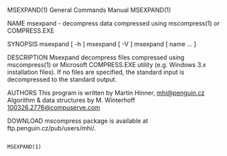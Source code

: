 MSEXPAND(1)                                                                                General Commands Manual                                                                                MSEXPAND(1)

NAME
       msexpand - decompress data compressed using mscompress(1) or COMPRESS.EXE

SYNOPSIS
       msexpand [ -h ]
       msexpand [ -V ]
       msexpand [ name ...  ]

DESCRIPTION
       Msexpand decompress files compressed using mscompress(1) or Microsoft COMPRESS.EXE utility (e.g. Windows 3.x installation files). If no files are specified, the standard input is decompressed to the
       standard output.

AUTHORS
       This program is written by Martin Hinner, <mhi@penguin.cz>
       Algorithm & data structures by M. Winterhoff <100326.2776@compuserve.com>

DOWNLOAD
       mscompress package is available at ftp.penguin.cz/pub/users/mhi/.

                                                                                                                                                                                                  MSEXPAND(1)
